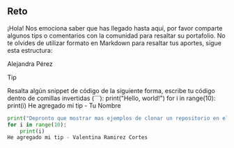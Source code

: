 ## Reto

¡Hola! Nos emociona saber que has llegado hasta aquí, por favor comparte algunos tips o comentarios con la comunidad para resaltar su portafolio. 
No te olvides de utilizar formato en Markdown para resaltar tus aportes, sigue esta estructura:

Alejandra Pérez

> [!TIP]
> Resalta algún snippet de código de la siguiente forma, escribe tu código dentro de comillas invertidas (```):
print("Hello, world!")
for i in range(10):
    print(i)
> He agregado mi tip - Tu Nombre
```py
print("Depronto que mostrar mas ejemplos de clonar un repositorio en el reto y tambien como podemos hacer nuestro perfil mas interactivo")
for i in range(10):
    print(i)
He agregado mi tip - Valentina Ramirez Cortes
```


<!-- Sección de tips -->



<!-- Sección de tips - FIN -->
